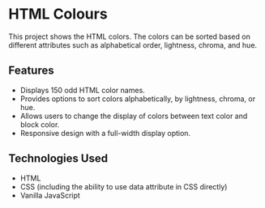# HTML Colours

This project shows the HTML colors. The colors can be sorted based on different attributes such as alphabetical order, lightness, chroma, and hue.

## Features

- Displays 150 odd HTML color names.
- Provides options to sort colors alphabetically, by lightness, chroma, or hue.
- Allows users to change the display of colors between text color and block color.
- Responsive design with a full-width display option.

## Technologies Used

- HTML
- CSS (including the ability to use data attribute in CSS directly)
- Vanilla JavaScript